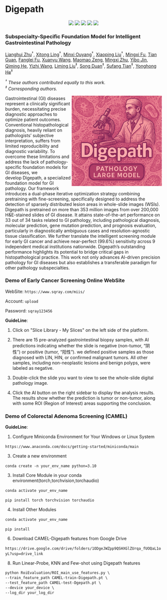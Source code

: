 # Digepath
<p align="center">
  <a href='https://arxiv.org/abs/2505.21928'>
  <img src='https://img.shields.io/badge/Arxiv-2404.19759-A42C25?style=flat&logo=arXiv&logoColor=A42C25'></a> 
  <a href='https://scholar.google.com/citations?user=nDJI-9oAAAAJ&hl=en'>
  <img src='https://img.shields.io/badge/Paper-PDF-purple?style=flat&logo=arXiv&logoColor=yellow'></a> 
  <a href='https://scholar.google.com/citations?user=nDJI-9oAAAAJ&hl=en'>
  <img src='https://img.shields.io/badge/%F0%9F%A4%97%20Hugging%20Face-Spaces-yellow'></a>
  <a href='https://scholar.google.com/citations?user=nDJI-9oAAAAJ&hl=en'>
  <img src='https://img.shields.io/badge/Project-Page-%23df5b46?style=flat&logo=Google%20chrome&logoColor=%23df5b46'></a> 
  <a href='https://github.com/lingxitong/Digepath'>
  <img src='https://img.shields.io/badge/GitHub-Code-black?style=flat&logo=github&logoColor=white'></a> 
</p>

### Subspecialty-Specific Foundation Model for Intelligent Gastrointestinal Pathology


[Lianghui Zhu](https://github.com/lingxitong/Digepath)<sup>†</sup>, [Xitong Ling](https://github.com/lingxitong/Digepath)<sup>†</sup>, [Minxi Ouyang](https://github.com/lingxitong/Digepath)<sup>†</sup>, [Xiaoping Liu](https://github.com/lingxitong/Digepath)<sup>†</sup>, [Mingxi Fu](https://github.com/lingxitong/Digepath), [Tian Guan](https://github.com/lingxitong/Digepath), [Fanglei Fu](https://github.com/lingxitong/Digepath), [Xuanyu Wang](https://github.com/lingxitong/Digepath), [Maomao Zeng](https://github.com/lingxitong/Digepath), [Mingxi Zhu](https://github.com/lingxitong/Digepath), [Yibo Jin](https://github.com/lingxitong/Digepath), [Qiming He](https://github.com/lingxitong/Digepath), [Yizhi Wang](https://github.com/lingxitong/Digepath), [Liming Liu](https://github.com/lingxitong/Digepath)<sup>‡</sup>, [Song Duan](https://github.com/lingxitong/Digepath)<sup>‡</sup>, [Sufang Tian](https://github.com/lingxitong/Digepath)<sup>‡</sup>, [Yonghong He](https://github.com/lingxitong/Digepath)<sup>‡</sup>

*<sup>†</sup> These authors contributed equally to this work.*<br>
*<sup>‡</sup> Corresponding authors.*




<img src="https://github.com/lingxitong/Digepath/blob/main/digelogo.png"  width="290px" align="right" />
Gastrointestinal (GI) diseases represent a clinically significant burden, necessitating precise diagnostic approaches to optimize patient outcomes. Conventional histopathological diagnosis, heavily reliant on pathologists’ subjective interpretation, suffers from limited reproducibility and diagnostic variability. To overcome these limitations and address the lack of pathology-specific foundation models for GI diseases, we develop Digepath, a specialized foundation model for GI pathology. Our framework introduces a dual-phase iterative optimization strategy combining pretraining with fine-screening, specifically designed to address the detection of sparsely distributed lesion areas in whole-slide images (WSIs). Digepath is pretrained on more than 353 million images from over 200,000 H&E-stained slides of GI disease. It attains state-of-the-art performance on 33 out of 34 tasks related to GI pathology, including pathological diagnosis, molecular prediction, gene mutation prediction, and prognosis evaluation, particularly in diagnostically ambiguous cases and resolution-agnostic tissue classification. We further translate the intelligent screening module for early GI cancer and achieve near-perfect (99.6%) sensitivity across 9 independent medical institutions nationwide. Digepath’s outstanding performance highlights its potential to bridge critical gaps in histopathological practice. This work not only advances AI-driven precision pathology for GI diseases but also establishes a transferable paradigm for other pathology subspecialties. 


### Demo of Early Cancer Screening Online WebSite
WebSite: `https://www.sqray.com/miis/`

Account: `upload`

Password: `sqray123456`

**GuideLine**:
1. Click on "Slice Library - My Slices" on the left side of the platform.
  
3. There are 15 pre-analyzed gastrointestinal biopsy samples, with AI predictions indicating whether the slide is negative (non-tumor, “阴性”) or positive (tumor, “阳性”). we defined positive samples as those diagnosed with LIN, HIN, or confirmed malignant tumors. All other samples, including non-neoplastic lesions and benign polyps, were labeled as negative.
   
5. Double-click the slide you want to view to see the whole-slide digital pathology image.
   
7. Click the AI button on the right sidebar to display the analysis results. The results show whether the prediction is tumor or non-tumor, along with some ROI (Region of Interest) areas supporting the conclusion.

### Demo of Colorectal Adenoma Screening (CAMEL)
**GuideLine**:
1. Configure Miniconda Environment for Your Windows or Linux System

`https://www.anaconda.com/docs/getting-started/miniconda/main`
   
3. Create a new environment

`conda create -n your_env_name python=3.10`

3. Install Core Module in your conda environment(torch,torchvision,torchaudio)

`conda activate your_env_name`

`pip install torch torchvision torchaudio`

4. Install Other Modules

`conda activate your_env_name`

`pip install`

6. Download CAMEL-Digepath features from Google Drive

`https://drive.google.com/drive/folders/1ODgeJWZpp9QSHXGlZUrqa_fUOQaL1oyL?usp=drive_link`

8. Run Linear-Probe, KNN and Few-shot using Digepath features

```
python RoiEvaluation/ROI_main_use_features.py \
--train_feature_path CAMEL-train-Digepath.pt \ 
--test_feature_path CAMEL-test-Dgepath.pt \
--device your_device \
--log_dir your_log_dir
```

